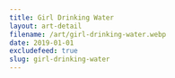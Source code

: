 ```yaml
---
title: Girl Drinking Water
layout: art-detail
filename: /art/girl-drinking-water.webp
date: 2019-01-01
excludefeed: true
slug: girl-drinking-water
---
```

